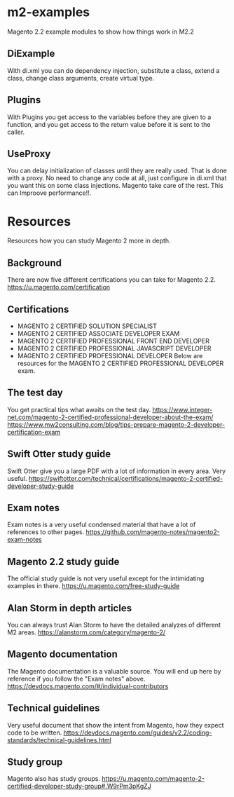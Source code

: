 # m2-examples
Magento 2.2 example modules to show how things work in M2.2

DiExample
---------
With di.xml you can do dependency injection, substitute a class, extend a class, change class arguments, create virtual type.

Plugins
-------
With Plugins you get access to the variables before they are given to a function, 
and you get access to the return value before it is sent to the caller.

UseProxy
--------
You can delay initialization of classes until they are really used. That is done with a proxy.
No need to change any code at all, just configure in di.xml that you want this on some class injections. Magento take care of the rest. This can Improove performance!!.

# Resources
Resources how you can study Magento 2 more in depth.

Background
----------
There are now five different certifications you can take for Magento 2.2.
https://u.magento.com/certification

Certifications
--------------
- MAGENTO 2 CERTIFIED SOLUTION SPECIALIST
- MAGENTO 2 CERTIFIED ASSOCIATE DEVELOPER EXAM
- MAGENTO 2 CERTIFIED PROFESSIONAL FRONT END DEVELOPER
- MAGENTO 2 CERTIFIED PROFESSIONAL JAVASCRIPT DEVELOPER
- MAGENTO 2 CERTIFIED PROFESSIONAL DEVELOPER
Below are resources for the MAGENTO 2 CERTIFIED PROFESSIONAL DEVELOPER exam.

The test day
------------
You get practical tips what awaits on the test day.
https://www.integer-net.com/magento-2-certified-professional-developer-about-the-exam/
https://www.mw2consulting.com/blog/tips-prepare-magento-2-developer-certification-exam

Swift Otter study guide
-----------------------
Swift Otter give you a large PDF with a lot of information in every area. Very useful.
https://swiftotter.com/technical/certifications/magento-2-certified-developer-study-guide

Exam notes
----------
Exam notes is a very useful condensed material that have a lot of references to other pages.
https://github.com/magento-notes/magento2-exam-notes

Magento 2.2 study guide
-----------------------
The official study guide is not very useful except for the intimidating examples in there.
https://u.magento.com/free-study-guide

Alan Storm in depth articles
----------------------------
You can always trust Alan Storm to have the detailed analyzes of different M2 areas.
https://alanstorm.com/category/magento-2/

Magento documentation
---------------------
The Magento documentation is a valuable source.
You will end up here by reference if you follow the "Exam notes" above.
https://devdocs.magento.com/#/individual-contributors

Technical guidelines
--------------------
Very useful document that show the intent from Magento, how they expect code to be written.
https://devdocs.magento.com/guides/v2.2/coding-standards/technical-guidelines.html

Study group
-----------
Magento also has study groups.
https://u.magento.com/magento-2-certified-developer-study-group#.W9rPm3pKgZJ
